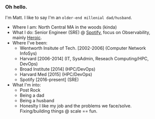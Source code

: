 

### Oh hello. 
I'm Matt. I like to say I'm an `older-end millenial dad/husband`. 

* Where I am: North Central MA in the woods (kinda)
* What I do: Senior Engineer (SRE) @ [Spotify](https://github.com/spotify), focus on Observability, mainly [Heroic](https://github.com/spotify/heroic).
* Where I've been: 
  * Wentworth Insitute of Tech. [2002-2006] (Computer Network InfoSys)
  * Harvard [2006-2014] (IT, SysAdmin, Reseach Computing/HPC, DevOps)
  * Broad Institute [2014] (HPC/DevOps)
  * Harvard Med [2015] (HPC/DevOps)
  * Spotify [2016-present] (SRE)
* What I'm into:
  * Post Rock
  * Being a dad
  * Being a husband
  * Honeslty I like my job and the problems we face/solve. Fixing/building things @ scale == fun.
  
